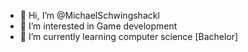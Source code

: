 - 👋 Hi, I’m @MichaelSchwingshackl
- 👀 I’m interested in Game development
- 🌱 I’m currently learning computer science [Bachelor]
